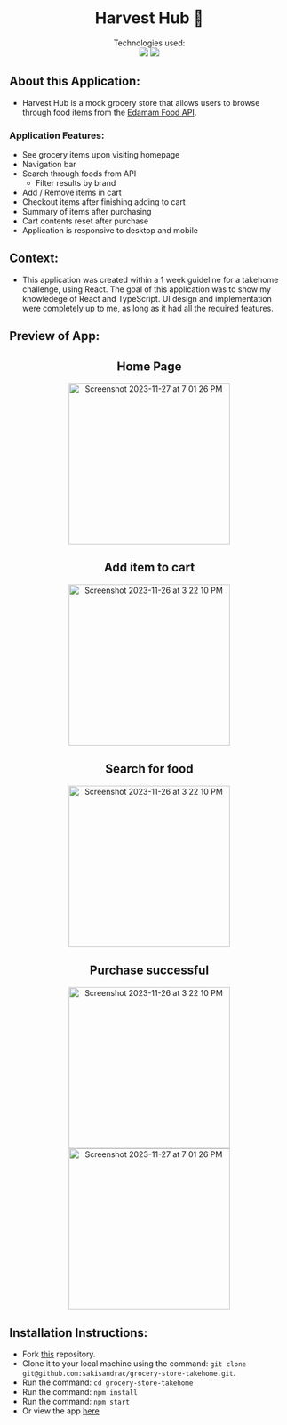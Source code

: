 <div align="center">
<h1> Harvest Hub 🍎</h1>

Technologies used:<br>
  <img src="https://img.shields.io/badge/React-20232A?style=for-the-badge&logo=react&logoColor=61DAFB" />
  <img src="https://img.shields.io/badge/TypeScript-007ACC?style=for-the-badge&logo=typescript&logoColor=white" />
</div>

## About this Application:
- Harvest Hub is a mock grocery store that allows users to browse through food items from the [Edamam Food API](https://developer.edamam.com/food-database-api-docs).
  
### Application Features:
- See grocery items upon visiting homepage
- Navigation bar
- Search through foods from API
  - Filter results by brand
- Add / Remove items in cart
- Checkout items after finishing adding to cart
- Summary of items after purchasing
- Cart contents reset after purchase
- Application is responsive to desktop and mobile

## Context:
- This application was created within a 1 week guideline for a takehome challenge, using React. The goal of this application was to show my knowledege of React and TypeScript. UI design and implementation were completely up to me, as long as it had all the required features.

## Preview of App:
<div align="center">
  <h2>Home Page</h2>
  <div style="display: inline-block;">
  <img width="290" alt="Screenshot 2023-11-27 at 7 01 26 PM" src="https://github.com/user-attachments/assets/cb6c3a7f-57b7-4dd8-8592-da674f182903" alt="Image 1" style="display: inline-block;">
</div>

  <h2>Add item to cart</h2>
    <div style="display: inline-block;">
  <img width="290" alt="Screenshot 2023-11-26 at 3 22 10 PM" src="https://github.com/user-attachments/assets/40db1bda-b055-42b5-8ee0-217ce9795836" style="display: inline-block;">
</div>

  <h2>Search for food</h2>
    <div style="display: inline-block;">
        <img width="290" alt="Screenshot 2023-11-26 at 3 22 10 PM" src="https://github.com/user-attachments/assets/a4bb18a2-bce7-40b1-b0da-a63c13a8de3c" style="display: inline-block;">
</div>

  <h2>Purchase successful</h2>
    <div style="display: inline-block;">
        <img width="290" alt="Screenshot 2023-11-26 at 3 22 10 PM" src="https://github.com/user-attachments/assets/2760b959-5588-4bd5-ac15-d03fce610c51" style="display: inline-block;">
    <img width="290" alt="Screenshot 2023-11-27 at 7 01 26 PM" src="https://github.com/user-attachments/assets/8116b7c6-a808-4f8a-97d2-2327616317be" alt="Image 1" style="display: inline-block;">
</div>
 </div>
  </div>

## Installation Instructions:
- Fork [this](https://github.com/sakisandrac/grocery-store-takehome) repository. 
- Clone it to your local machine using the command: `git clone git@github.com:sakisandrac/grocery-store-takehome.git`.
- Run the command: `cd grocery-store-takehome`
- Run the command: `npm install`
- Run the command: `npm start`
- Or view the app [here](grocery-store-takehome.vercel.app)

